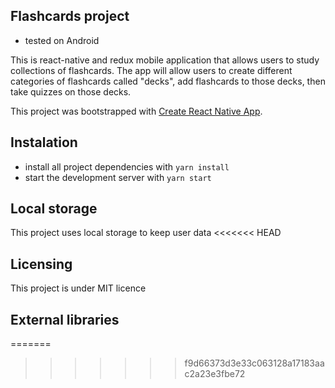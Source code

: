 ## Flashcards project

- tested on Android

This is react-native and redux mobile application that allows users to study collections of flashcards. The app will allow users to create different categories of flashcards called "decks", add flashcards to those decks, then take quizzes on those decks.

This project was bootstrapped with [Create React Native App](https://github.com/react-community/create-react-native-app).


## Instalation

* install all project dependencies with `yarn install`
* start the development server with `yarn start`

## Local storage

This project uses local storage to keep user data
<<<<<<< HEAD

## Licensing

This project is under MIT licence

##  External libraries
=======
>>>>>>> f9d66373d3e33c063128a17183aac2a23e3fbe72

